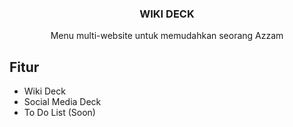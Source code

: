 <!-- PROJECT LOGO -->
<div align="center">
  <h3 align="center">WIKI DECK</h3>
  <p align="center">
    Menu multi-website untuk memudahkan seorang Azzam
    <br />
  </p>
</div>



<!-- ABOUT THE PROJECT -->
## Fitur
- Wiki Deck
- Social Media Deck
- To Do List (Soon)

